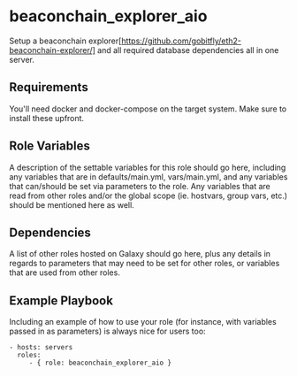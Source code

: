 beaconchain_explorer_aio
=========

Setup a beaconchain explorer[https://github.com/gobitfly/eth2-beaconchain-explorer/] and all required database dependencies all in one server.

Requirements
------------

You'll need docker and docker-compose on the target system. Make sure to install these upfront.

Role Variables
--------------

A description of the settable variables for this role should go here, including any variables that are in defaults/main.yml, vars/main.yml, and any variables that can/should be set via parameters to the role. Any variables that are read from other roles and/or the global scope (ie. hostvars, group vars, etc.) should be mentioned here as well.

Dependencies
------------

A list of other roles hosted on Galaxy should go here, plus any details in regards to parameters that may need to be set for other roles, or variables that are used from other roles.

Example Playbook
----------------

Including an example of how to use your role (for instance, with variables passed in as parameters) is always nice for users too:

    - hosts: servers
      roles:
         - { role: beaconchain_explorer_aio }
